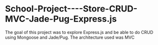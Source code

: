 # School-Project----Store-CRUD-MVC-Jade-Pug-Express.js

The goal of this project was to explore Express.js and be able to do CRUD using Mongoose and Jade/Pug. The architecture used was MVC

